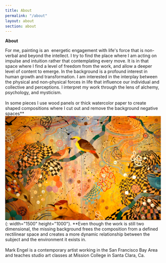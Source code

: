 ```yaml
---
title: About
permalink: "/about"
layout: about
section: about
---
```


**About**

For me, painting is an&nbsp; energetic engagement with life's force that is non-verbal and beyond the intellect. I try to find the place where I am acting on impulse and intuition rather that contemplating every move. It is in that space where I find a level of freedom from the work, and allow a deeper level of content to emerge. In the background is a profound interest in human growth and transformation. I am interested in the interplay between the physical and non-physical forces in life that influence our individual and collective and perceptions. I interpret my work through the lens of alchemy, psychology, and mysticism.<br><br>In some pieces I use wood panels or thick watercolor paper to create shaped compositions where I cut out and remove the background negative spaces**![](/assets/img/uploads/laying-the-foundations.jpg){: width="1500" height="1000"}.&nbsp;**Even though the work is still two dimensional, the missing background frees the composition from a defined rectilinear space and creates a more dynamic relationship between the subject and the environment it exists in.<br><br>Mark Engel is a contemporary artist working in the San Francisco Bay Area and teaches studio art classes at Mission College in Santa Clara, Ca.&nbsp;

&nbsp;

<br><br>&nbsp;
